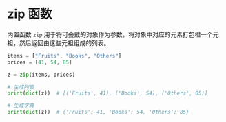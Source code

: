 # zip 函数

内置函数 `zip` 用于将可叠戴的对象作为参数，将对象中对应的元素打包橙一个元祖，然后返回由这些元祖组成的列表。

```python
items = ["Fruits", "Books", "Others"]
prices = [41, 54, 85]

z = zip(items, prices)

# 生成列表
print(dict(z))  # [('Fruits', 41), ('Books', 54), ('Others', 85)]

# 生成字典
print(dict(z))  # {'Fruits': 41, 'Books': 54, 'Others': 85}
```
